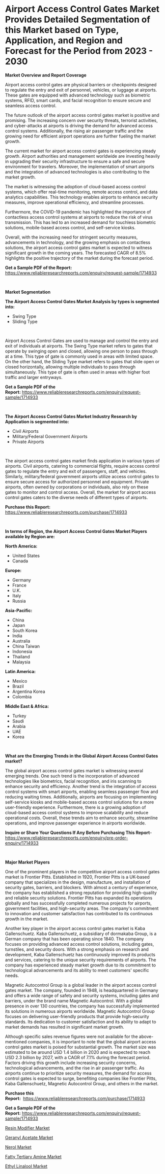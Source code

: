 <p><h1>Airport Access Control Gates Market Provides Detailed Segmentation of this Market based on Type, Application, and Region and Forecast for the Period from 2023 - 2030</h1></p><p><strong>Market Overview and Report Coverage</strong></p>
<p><p>Airport access control gates are physical barriers or checkpoints designed to regulate the entry and exit of personnel, vehicles, or luggage at airports. These gates are equipped with advanced technology such as biometric systems, RFID, smart cards, and facial recognition to ensure secure and seamless access control.</p><p>The future outlook of the airport access control gates market is positive and promising. The increasing concern over security threats, terrorist activities, and cyber-attacks at airports is driving the demand for advanced access control systems. Additionally, the rising air passenger traffic and the growing need for efficient airport operations are further fueling the market growth.</p><p>The current market for airport access control gates is experiencing steady growth. Airport authorities and management worldwide are investing heavily in upgrading their security infrastructure to ensure a safe and secure environment for travelers. Moreover, the implementation of smart airports and the integration of advanced technologies is also contributing to the market growth.</p><p>The market is witnessing the adoption of cloud-based access control systems, which offer real-time monitoring, remote access control, and data analytics capabilities. This technology enables airports to enhance security measures, improve operational efficiency, and streamline processes.</p><p>Furthermore, the COVID-19 pandemic has highlighted the importance of contactless access control systems at airports to reduce the risk of virus transmission. This has led to an increased demand for touchless biometric solutions, mobile-based access control, and self-service kiosks.</p><p>Overall, with the increasing need for stringent security measures, advancements in technology, and the growing emphasis on contactless solutions, the airport access control gates market is expected to witness significant growth in the coming years. The forecasted CAGR of 8.5% highlights the positive trajectory of the market during the forecast period.</p></p>
<p><strong>Get a Sample PDF of the Report:</strong> <a href="https://www.reliableresearchreports.com/enquiry/request-sample/1714933">https://www.reliableresearchreports.com/enquiry/request-sample/1714933</a></p>
<p>&nbsp;</p>
<p><strong>Market Segmentation</strong></p>
<p><strong>The Airport Access Control Gates Market Analysis by types is segmented into:</strong></p>
<p><ul><li>Swing Type</li><li>Sliding Type</li></ul></p>
<p>&nbsp;</p>
<p><p>Airport Access Control Gates are used to manage and control the entry and exit of individuals at airports. The Swing Type market refers to gates that operate by swinging open and closed, allowing one person to pass through at a time. This type of gate is commonly used in areas with limited space. On the other hand, the Sliding Type market refers to gates that slide open or closed horizontally, allowing multiple individuals to pass through simultaneously. This type of gate is often used in areas with higher foot traffic and larger entryways.</p></p>
<p><strong>Get a Sample PDF of the Report:</strong>&nbsp;<a href="https://www.reliableresearchreports.com/enquiry/request-sample/1714933">https://www.reliableresearchreports.com/enquiry/request-sample/1714933</a></p>
<p>&nbsp;</p>
<p><strong>The Airport Access Control Gates Market Industry Research by Application is segmented into:</strong></p>
<p><ul><li>Civil Airports</li><li>Military/Federal Government Airports</li><li>Private Airports</li></ul></p>
<p>&nbsp;</p>
<p><p>The airport access control gates market finds application in various types of airports. Civil airports, catering to commercial flights, require access control gates to regulate the entry and exit of passengers, staff, and vehicles. Similarly, military/federal government airports utilize access control gates to ensure secure access for authorized personnel and equipment. Private airports, often owned by corporations or individuals, also rely on these gates to monitor and control access. Overall, the market for airport access control gates caters to the diverse needs of different types of airports.</p></p>
<p><strong>Purchase this Report:</strong>&nbsp; <a href="https://www.reliableresearchreports.com/purchase/1714933">https://www.reliableresearchreports.com/purchase/1714933</a></p>
<p>&nbsp;</p>
<p><strong>In terms of Region, the Airport Access Control Gates Market Players available by Region are:</strong></p>
<p>
    <p> <strong> North America: </strong>
        <ul>
            <li>United States</li>
            <li>Canada</li>
        </ul>
        </p> 
    <p> <strong> Europe: </strong>
        <ul>
            <li>Germany</li>
            <li>France</li>
            <li>U.K.</li>
            <li>Italy</li>
            <li>Russia</li>
        </ul>
        </p> 
    <p> <strong> Asia-Pacific: </strong>
        <ul>
            <li>China</li>
            <li>Japan</li>
            <li>South Korea</li>
            <li>India</li>
            <li>Australia</li>
            <li>China Taiwan</li>
            <li>Indonesia</li>
            <li>Thailand</li>
            <li>Malaysia</li>
        </ul>
        </p> 
    <p> <strong> Latin America: </strong>
        <ul>
            <li>Mexico</li>
            <li>Brazil</li>
            <li>Argentina Korea</li>
            <li>Colombia</li>
        </ul>
        </p> 
    <p> <strong> Middle East & Africa: </strong>
        <ul>
            <li>Turkey</li>
            <li>Saudi</li>
            <li>Arabia</li>
            <li>UAE</li>
            <li>Korea</li>
        </ul>
    </p>
    </p>
<p>&nbsp;</p>
<p><strong>What are the Emerging Trends in the Global Airport Access Control Gates market?</strong></p>
<p><p>The global airport access control gates market is witnessing several emerging trends. One such trend is the incorporation of advanced technologies like biometrics, facial recognition, and iris scanning to enhance security and efficiency. Another trend is the integration of access control systems with smart airports, enabling seamless passenger flow and reducing waiting times. Additionally, airports are focusing on implementing self-service kiosks and mobile-based access control solutions for a more user-friendly experience. Furthermore, there is a growing adoption of cloud-based access control systems to improve scalability and reduce operational costs. Overall, these trends aim to enhance security, streamline operations, and improve passenger experience in airports worldwide.</p></p>
<p><strong>Inquire or Share Your Questions If Any Before Purchasing This Report</strong>- <a href="https://www.reliableresearchreports.com/enquiry/pre-order-enquiry/1714933">https://www.reliableresearchreports.com/enquiry/pre-order-enquiry/1714933</a></p>
<p>&nbsp;</p>
<p><strong>Major Market Players</strong></p>
<p><p>One of the prominent players in the competitive airport access control gates market is Frontier Pitts. Established in 1920, Frontier Pitts is a UK-based company that specializes in the design, manufacture, and installation of security gates, barriers, and blockers. With almost a century of experience, the company has established a strong reputation for providing high-quality and reliable security solutions. Frontier Pitts has expanded its operations globally and has successfully completed numerous projects for airports, government facilities, and high-security areas. The company's commitment to innovation and customer satisfaction has contributed to its continuous growth in the market.</p><p>Another key player in the airport access control gates market is Kaba Gallenschuetz. Kaba Gallenschuetz, a subsidiary of dormakaba Group, is a German company that has been operating since 1840. The company focuses on providing advanced access control solutions, including gates, turnstiles, and security doors. With a strong emphasis on research and development, Kaba Gallenschuetz has continuously improved its products and services, catering to the unique security requirements of airports. The company has experienced steady market growth due to its commitment to technological advancements and its ability to meet customers' specific needs.</p><p>Magnetic Autocontrol Group is a global leader in the airport access control gates market. The company, founded in 1948, is headquartered in Germany and offers a wide range of safety and security systems, including gates and barriers, under the brand name Magnetic Autocontrol. With a global presence in over 130 countries, the company has successfully implemented its solutions in numerous airports worldwide. Magnetic Autocontrol Group focuses on delivering user-friendly products that provide high-security standards. Its dedication to customer satisfaction and its ability to adapt to market demands has resulted in significant market growth.</p><p>Although specific sales revenue figures were not available for the above-mentioned companies, it is important to note that the global airport access control gates market is poised for substantial growth. The market size was estimated to be around USD 1.4 billion in 2020 and is expected to reach USD 2.3 billion by 2027, with a CAGR of 7.1% during the forecast period. Factors driving this growth include increasing security concerns, technological advancements, and the rise in air passenger traffic. As airports continue to prioritize security measures, the demand for access control gates is expected to surge, benefiting companies like Frontier Pitts, Kaba Gallenschuetz, Magnetic Autocontrol Group, and others in the market.</p></p>
<p><strong>Purchase this Report:</strong>&nbsp;&nbsp;<a href="https://www.reliableresearchreports.com/purchase/1714933">https://www.reliableresearchreports.com/purchase/1714933</a></p>
<p></p>
<p><strong>Get a Sample PDF of the Report:</strong>&nbsp;<a href="https://www.reliableresearchreports.com/enquiry/request-sample/1714933">https://www.reliableresearchreports.com/enquiry/request-sample/1714933</a></p>
<p><p><a href="https://medium.com/@ursulastark1/resin-modifier-nbsp-market-focuses-on-market-share-size-and-projected-forecast-till-2030-77c0a408a7d4">Resin Modifier Market</a></p><p><a href="https://medium.com/@giannicrona/geranyl-acetate-market-outlook-industry-overview-and-forecast-2023-to-2030-c91eb2071f0b">Geranyl Acetate Market</a></p><p><a href="https://medium.com/@rossiezieme2023/nerol-market-comprehensive-assessment-by-type-application-and-geography-b07e1dfc257f">Nerol Market</a></p><p><a href="https://medium.com/@joelstrosin1928/fatty-tertiary-amine-market-size-market-outlook-and-market-forecast-2023-to-2030-ede005ee3f02">Fatty Tertiary Amine Market</a></p><p><a href="https://medium.com/@royallittel2023/ethyl-linalool-market-share-evolution-and-market-growth-trends-2023-2030-e0f094ff218c">Ethyl Linalool Market</a></p></p>